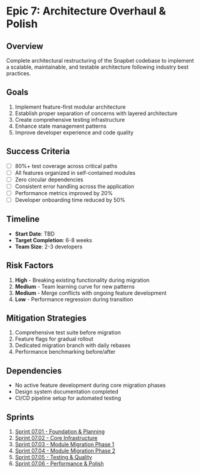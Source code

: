 # Epic 7: Architecture Overhaul & Polish

## Overview
Complete architectural restructuring of the Snapbet codebase to implement a scalable, maintainable, and testable architecture following industry best practices.

## Goals
1. Implement feature-first modular architecture
2. Establish proper separation of concerns with layered architecture
3. Create comprehensive testing infrastructure
4. Enhance state management patterns
5. Improve developer experience and code quality

## Success Criteria
- [ ] 80%+ test coverage across critical paths
- [ ] All features organized in self-contained modules
- [ ] Zero circular dependencies
- [ ] Consistent error handling across the application
- [ ] Performance metrics improved by 20%
- [ ] Developer onboarding time reduced by 50%

## Timeline
- **Start Date**: TBD
- **Target Completion**: 6-8 weeks
- **Team Size**: 2-3 developers

## Risk Factors
1. **High** - Breaking existing functionality during migration
2. **Medium** - Team learning curve for new patterns
3. **Medium** - Merge conflicts with ongoing feature development
4. **Low** - Performance regression during transition

## Mitigation Strategies
1. Comprehensive test suite before migration
2. Feature flags for gradual rollout
3. Dedicated migration branch with daily rebases
4. Performance benchmarking before/after

## Dependencies
- No active feature development during core migration phases
- Design system documentation completed
- CI/CD pipeline setup for automated testing

## Sprints
1. [Sprint 07.01 - Foundation & Planning](./sprint-07.01-foundation-planning.md)
2. [Sprint 07.02 - Core Infrastructure](./sprint-07.02-core-infrastructure.md)
3. [Sprint 07.03 - Module Migration Phase 1](./sprint-07.03-module-migration-1.md)
4. [Sprint 07.04 - Module Migration Phase 2](./sprint-07.04-module-migration-2.md)
5. [Sprint 07.05 - Testing & Quality](./sprint-07.05-testing-quality.md)
6. [Sprint 07.06 - Performance & Polish](./sprint-07.06-performance-polish.md)